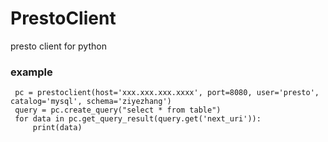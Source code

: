 # PrestoClient
presto client for python

### example
```
 pc = prestoclient(host='xxx.xxx.xxx.xxxx', port=8080, user='presto', catalog='mysql', schema='ziyezhang')
 query = pc.create_query("select * from table")
 for data in pc.get_query_result(query.get('next_uri')):
     print(data)
```
